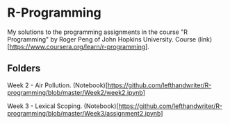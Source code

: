 # R-Programming
My solutions to the programming assignments in the course "R Programming" by Roger Peng of John Hopkins University. Course (link)[https://www.coursera.org/learn/r-programming].

## Folders

Week 2 - Air Pollution. (Notebook)[https://github.com/lefthandwriter/R-programming/blob/master/Week2/week2.ipynb]

Week 3 - Lexical Scoping. (Notebook)[https://github.com/lefthandwriter/R-programming/blob/master/Week3/assignment2.ipynb]

